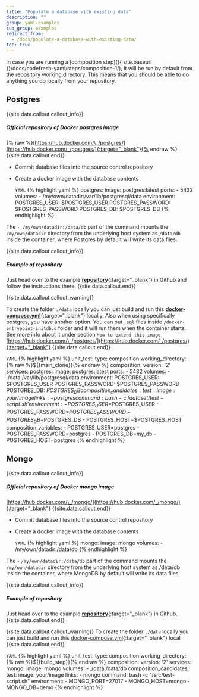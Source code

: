 ```yaml
---
title: "Populate a database with existing data"
description: ""
group: yaml-examples
sub_group: examples
redirect_from:
  - /docs/populate-a-database-with-existing-data/
toc: true
---
```

In case you are running a [composition step]({{ site.baseurl }}/docs/codefresh-yaml/steps/composition-1/), it will be run by default from the repository working directory. This means that you should be able to do anything you do locally from your repository.

## Postgres

{{site.data.callout.callout_info}}
##### Official repository of Docker postgres image

{% raw %}[https://hub.docker.com/\_/postgres/](https://hub.docker.com/_/postgres/){:target="_blank"}{% endraw %}
{{site.data.callout.end}}

- Сommit database files into the source control repository
- Сreate a docker image with the database contents

  `YAML`
{% highlight yaml %}
        postgres:
          image: postgres:latest
          ports:
            - 5432
          volumes:
            - /my/own/datadir:/var/lib/postgresql/data
          environment:
            POSTGRES_USER: $POSTGRES_USER
            POSTGRES_PASSWORD: $POSTGRES_PASSWORD
            POSTGRES_DB: $POSTGRES_DB
{% endhighlight %}

The `- /my/own/datadir:/data/db` part of the command mounts the `/my/own/datadir` directory from the underlying host system as `/data/db` inside the container, where Postgres by default will write its data files. 

{{site.data.callout.callout_info}}
##### Example of repository

Just head over to the example [**repository**](https://github.com/codefreshdemo/example_nodejs_postgres/tree/dataset){:target="_blank"} in Github and follow the instructions there. 
{{site.data.callout.end}}

{{site.data.callout.callout_warning}}

To create the folder `./data` locally you can just build and run this [**docker-compose.yml**](https://github.com/codefreshdemo/example_nodejs_postgres/blob/dataset/docker-compose-test.yml){:target="_blank"} locally.
Also when using specifically postgres, you have another option.
You can put `.sql` files inside `/docker-entrypoint-initdb.d` folder and it will run them when the container starts. See more info about it under section `How to extend this image` [https://hub.docker.com/\_/postgres/](https://hub.docker.com/_/postgres/){:target="_blank"}
{{site.data.callout.end}}

  `YAML`
{% highlight yaml %}
  unit_test:
    type: composition
    working_directory: {% raw %}${{main_clone}}{% endraw %}
    composition:
      version: '2'
      services:
        postgres:
          image: postgres:latest
          ports:
            - 5432
          volumes:
            - ./data:/var/lib/postgresql/data
          environment:
            POSTGRES_USER: $POSTGRES_USER
            POSTGRES_PASSWORD: $POSTGRES_PASSWORD
            POSTGRES_DB: $POSTGRES_DB
    composition_candidates:
      test:
        image: your/image
        links:
          - postgres
        command: bash -c '/dataset/test-script.sh'
        environment:
          - POSTGRES_USER=$POSTGRES_USER
          - POSTGRES_PASSWORD=$POSTGRES_PASSWORD
          - POSTGRES_DB=$POSTGRES_DB
          - POSTGRES_HOST=$POSTGRES_HOST
    composition_variables:
      - POSTGRES_USER=postgres
      - POSTGRES_PASSWORD=postgres
      - POSTGRES_DB=my_db
      - POSTGRES_HOST=postgres
{% endhighlight %}

## Mongo

{{site.data.callout.callout_info}}
##### Official repository of Docker mongo image

[https://hub.docker.com/\_/mongo/](https://hub.docker.com/_/mongo/){:target="_blank"}
{{site.data.callout.end}}

- Сommit database files into the source control repository
- Сreate a docker image with the database contents

  `YAML`
{% highlight yaml %}
        mongo:
          image: mongo
          volumes:
            - /my/own/datadir:/data/db
{% endhighlight %}

The - `/my/own/datadir:/data/db` part of the command mounts the `/my/own/datadir` directory from the underlying host system as /data/db inside the container, where MongoDB by default will write its data files.

{{site.data.callout.callout_info}}
##### Example of repository

Just head over to the example [**repository**](https://github.com/codefreshdemo/example_nodejs_mongo/tree/dataset){:target="_blank"} in Github. 
{{site.data.callout.end}}

{{site.data.callout.callout_warning}}
To create the folder `./data` locally you can just build and run this [docker-compose.yml](https://github.com/codefreshdemo/example_nodejs_mongo/blob/dataset/docker-compose.yml){:target="_blank"} local 
{{site.data.callout.end}}

  `YAML`
{% highlight yaml %}
 unit_test:
    type: composition
    working_directory: {% raw %}${{build_step}}{% endraw %}
    composition:
      version: '2'
      services:
        mongo:
          image: mongo
          volumes:
            - ./data:/data/db
    composition_candidates:
      test:
        image: your/image
        links:
          - mongo
        command: bash -c "/src/test-script.sh"
        environment:
          - MONGO_PORT=27017
          - MONGO_HOST=mongo
          - MONGO_DB=demo
{% endhighlight %}
